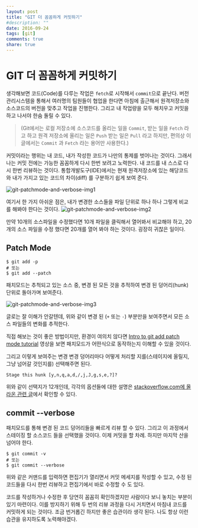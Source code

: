 ```yaml
---
layout: post
title: "GIT 더 꼼꼼하게 커밋하기"
#description: ""
date: 2016-09-24
tags: [git]
comments: true
share: true
---
```


# GIT 더 꼼꼼하게 커밋하기

생각해보면 코드(Code)를 다루는 작업은 `fetch`로 시작해서 `commit`으로 끝난다. 버전관리시스템을 통해서 여러명의 팀원들이 협업을 한다면 아침에 출근해서 원격저장소와 소스코드의 버전을 맞추고 작업을 진행한다. 그리고 내 작업량을 모두 해치우고 커밋을 하고 나서야 한숨 돌릴 수 있다.

> (Git에서는 로컬 저장소에 소스코드를 올리는 일을 `Commit`, 받는 일을 `Fetch` 라고 하고 원격 저장소에 올리는 일은 `Push` 받는 일은 `Pull` 라고 하지만, 편의상 이 글에서는 `Commit` 과 `Fetch` 라는 용어만 사용한다.)



커밋이라는 행위는 내 코드, 내가 작성한 코드가 나만의 통제를 벗어나는 것이다. 그래서 나는 커밋 전에는 가능한 꼼꼼하게 다시 한번 보려고 노력한다. 내 코드를 내 스스로 다시 한번 리뷰하는 것이다. 통합개발도구(IDE)에서는 현재 원격저장소에 있는 해당코드와 내가 가지고 있는 코드의 차이(diff) 를 구분하기 쉽게 보여 준다.

![git-patchmode-and-verbose-img1](https://lh3.googleusercontent.com/OZGh8oOeb0sYpWX9beOZ6Jv7veO1QRkNt4e7xot10Ve7sNLMvgp_BwyX-XA7uTl51LmBrsNzBar8LveNI4jGAWCP6bcJsDmgTHAMsOz264_8G9fDR-94qA97VyPLUw3PFuPpCwyiRAffgGVr8WsQegNbUHrpUmzxMgjG0Kc_4fhWUoYBB7VbWsv2ecNieKKHxdDgAwlJm_AFpsA3NMYGNG2e69u7SbokhbACZMBmekVeKMaHQMrWm3bOGeqjmLNCCad11pFMG39feqWTvlaLYw26P_XxHDS6_MnH1Ygoqx7pHHQRO4cPnMrGnAThahbOARfTKZd2vmImr3aNMRF5dqS93h4mlj5SH840aA1s8EF4-i_N5RNtstn2cqoEivnl2hg51rplqzI0a19llKdRNxBHAa7oFXkpiVXn5TRJhkZT8um2Yj3jncjY-Nh-APt8dcLfiB_wWKeJVKEg1v7u9dt621FBvE2AtjSOVeVSSYlkbvfzXRJODmKT5b6fArbQ9YZnZcRLXAmioLUpyaWhkqelCP7gRjsFa3AWCNWSB9klXblZs3A1Y10QmNLqQPglRFL87AioTtaQOutJ7JiFGTkEfdRTV_-PFT8UNr_rbOpkZ83Y=w1236-h522-no)

여기서 한 가지 아쉬운 점은, 내가 변경한 소스들을 파일 단위로 하나 하나 그렇게 비교를 해봐야 한다는 것이다.  ![git-patchmode-and-verbose-img2](https://lh3.googleusercontent.com/wLg9aBOrX4QMlwCwyqR-vmYb2WzrQ9X-wVQwCJxhNnZP_7M9dcDOW0dHo1dOpFLafQ2OsJzVz-CGGOyMbcyIAuy58UJlJe7wDK_swE6Br112LyBgCwjnFR-hXyqYo5eyey8RurV8Up8tIDARa3ZTWDNvyM8Ub70H6KM-W2MmIy5OtmANDETbyfNuT_LSfZpTbtfkVBLl3PEyoxBy4S7PSmYsz687aEHgqlYG-omz7mnz8GY6w7ojGNJKjNRDeP8YMiARxuxTnhcKEIJ9mzwDgUIhCzTuL3sMypCNcZrj7gW0pxt-D-0bCV2a92S8a6EJYNGtwnR9oFHIB1SqiOh9eeZjbKvUbghfMKgY46sZIL48hGvBBzplVc2oZA6z9rI9b0FkJntCgPwosgDdqBpWWurqfG_v-gwgtHZv0mxJkeXDQwJcFDfhgb3e0CjLdYrWl9zU5psCMAzV8u-13YsU1D1sq31-CDP9pZRFG_tpURhSHT2lztgaF_JIpe8hOxOxt8S3vPkHvEBQGjf-61NoaRuKf7yYVOnwj8kbpV0RkWvHXZAklPpoql7XqENCN-AyWe7KJDIhw4RA27j6y9fcuny31Dv0zyAcDM6fjqTC6y2W95uD=w786-h281-no)

만약 10개의 소스파일을 수정했다면 10개 파일을 클릭해서 열어봐서 비교해야 하고, 20개의 소스 파일을 수정 했다면 20개를 열어 봐야 하는 것이다. 굉장히 귀찮은 일이다.



## Patch Mode

```shell
$ git add -p
# 또는
$ git add --patch
```

패치모드는 추척되고 있는 소스 중, 변경 된 모든 것을 추적하여 변경 된 덩어리(hunk) 단위로 돌아가며 보여준다.

![git-patchmode-and-verbose-img3](https://lh3.googleusercontent.com/GzuwSesOtqYXYyOZ7kb0PI4tvtRh9Xi91dz_II8hoSUgU7-4iNAAYA94gbwTD1cRkXmHhdN6WAgxW6o0000tjI0VXCN6giKLoh4qN5sgbFcG3y1sysFqFAEqLmgBf8cM9yg51oPgg0njdA-bV0x_fRaHsB1ZvWYF75V7nsYWg93NvztB268IWhSJbl_S7RbHcN2mWZcY6M3stjjAP7HLRpMX43vTfhX9-iMatENshDE-0pX8C720aqXvFbhLetKshJ1im5u8_R4aAaXckDQkmS7MgYp8Gjz051_9OuE5hp09P_UKM5lrf5ocNqHmKb71q-D-22wiCCezNWTvifRVmBswLpoHQGSC6av1DpAGFFI2UnQjV_97HTwmjuPDpxSSl3FI0EKS3qZqj992gVAC_1YsTklVZ7nnHz3RAONKjmlLWi6ZIAqENAQY8sRuULsINmoZTIpry8VCFfR_9PbjYm8xc7NVaRx2Z_avw2IavrG1qqzCgUUQgCbfblcEiqMFJGW-2klo_YJWrL4c8PeZqXC0oo2LLbl5GDfnK49LOR2G3GlmVEMrn6djwJ5CwAtHXQnq94Z3P-8-0b4ydPxERNKv77_PG4uksJOjLmFk9bus7DQz=w703-h305-no)

글로는 잘 이해가 안갈텐데, 위와 같이 변경 된 (`+` 또는 `-`) 부분만을 보여주면서 모든 소스 파일들의 변화를 추적한다.

직접 해보는 것이 좋은 방법이지만, 환경이 여의치 않다면 [Intro to git add patch mode tutorial](https://www.youtube.com/user/johnkarydotnet) 영상을 보면 패치모드가 어떤식으로 동작하는지 이해할 수 있을 것이다.

그리고 이렇게 보여주는 변경 변경 덩어리마다 어떻게 처리할 지를(스테이지에 올릴지, 그냥 넘어갈 것인지를) 선택해주면 된다.

```shell
Stage this hunk [y,n,q,a,d,/,j,J,g,s,e,?]?
```

위와 같이 선택지가 12개인데, 각각의 옵션들에 대한 설명은 [stackoverflow.com에 올라온 관련 글](http://stackoverflow.com/questions/1085162/commit-only-part-of-a-file-in-git)에서 확인할 수 있다.



## commit --verbose

패치모드를 통해 변경 된 코드 덩어리들을 빠르게 리뷰 할 수 있다. 그리고 이 과정에서 스테이징 할 소스코드 들을 선택했을 것이다. 이제 커밋을 할 차례. 하지만 마지막 산을 넘어야 한다.

```shell
$ git commit -v
# 또는
$ git commit --verbose
```

위와 같은 커맨드를 입력하면 편집기가 열리면서 커밋 메세지를 작성할 수 있고, 수정 된 코드들을 다시 한번 리뷰하고 편집기에서 바로 수정할 수 도 있다.



코드를 작성하거나 수정한 후 당연히 꼼꼼히 확인하겠지만 사람이다 보니 놓치는 부분이 있기 마련이다. 이를 방지하기 위해 두 번의 리뷰 과정을 다시 거치면서 마침내 코드를 커밋하게 되는 것이다. 조금 번거롭긴 하지만 좋은 습관이라 생각 된다. 나도 항상 이런 습관을 유지하도록 노력해야겠다.

